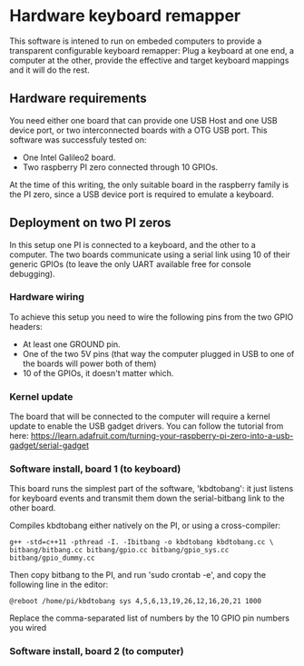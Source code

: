 Hardware keyboard remapper
==========================

This software is intened to run on embeded computers to provide a transparent
configurable keyboard remapper: Plug a keyboard at one end, a computer at the
other, provide the effective and target keyboard mappings and it will do the rest.

Hardware requirements
---------------------

You need either one board that can provide one USB Host and one USB device port,
or two interconnected boards with a OTG USB port. This software was successfuly tested on:

- One Intel Galileo2 board.
- Two raspberry PI zero connected through 10 GPIOs.

At the time of this writing, the only suitable board in the raspberry family
is the PI zero, since a USB device port is required to emulate a keyboard.


Deployment on two PI zeros
--------------------------

In this setup one PI is connected to a keyboard, and the other to a computer.
The two boards communicate using a serial link using 10 of their generic GPIOs
(to leave the only UART available free for console debugging).

### Hardware wiring

To achieve this setup you need to wire the following pins from the two GPIO headers:
- At least one GROUND pin.
- One of the two 5V pins (that way the computer plugged in USB to one of the
boards will power both of them)
- 10 of the GPIOs, it doesn't matter which.

### Kernel update

The board that will be connected to the computer will require a kernel update
to enable the USB gadget drivers. You can follow the tutorial from here:
https://learn.adafruit.com/turning-your-raspberry-pi-zero-into-a-usb-gadget/serial-gadget

### Software install, board 1 (to keyboard)

This board runs the simplest part of the software, 'kbdtobang': it just listens
for keyboard events and transmit them down the serial-bitbang link to the
other board.

Compiles kbdtobang either natively on the PI, or using a cross-compiler:

    g++ -std=c++11 -pthread -I. -Ibitbang -o kbdtobang kbdtobang.cc \
    bitbang/bitbang.cc bitbang/gpio.cc bitbang/gpio_sys.cc bitbang/gpio_dummy.cc

Then copy bitbang to the PI, and run 'sudo crontab -e', and copy the following line
in the editor:

    @reboot /home/pi/kbdtobang sys 4,5,6,13,19,26,12,16,20,21 1000

Replace the comma-separated list of numbers by the 10 GPIO pin numbers you wired

### Software install, board 2 (to computer)




